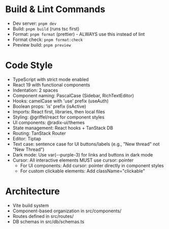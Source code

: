 # Build & Lint Commands

- Dev server: `pnpm dev`
- Build: `pnpm build` (runs tsc first)
- Format: `pnpm format` (prettier) - ALWAYS use this instead of lint
- Format check: `pnpm format:check`
- Preview build: `pnpm preview`

# Code Style

- TypeScript with strict mode enabled
- React 19 with functional components
- Indentation: 2 spaces
- Component naming: PascalCase (Sidebar, RichTextEditor)
- Hooks: camelCase with 'use' prefix (useAuth)
- Boolean props: 'is' prefix (isActive)
- Imports: React first, libraries, then local files
- Styling: @griffel/react for component styles
- UI components: @radix-ui/themes
- State management: React hooks + TanStack DB
- Routing: TanStack Router
- Editor: Tiptap
- Text case: sentence case for UI buttons/labels (e.g., "New thread" not "New Thread")
- Dark mode: Use var(--purple-3) for links and buttons in dark mode
- Cursor: All interactive elements MUST use cursor: pointer
  - For UI components: Add cursor: pointer directly in component styles
  - For custom clickable elements: Add className="clickable"

# Architecture

- Vite build system
- Component-based organization in src/components/
- Routes defined in src/routes/
- DB schemas in src/db/schemas.ts
